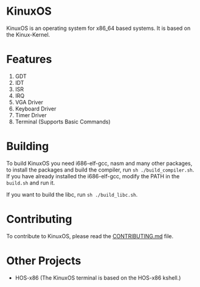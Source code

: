 # KinuxOS
KinuxOS is an operating system for x86_64 based systems. It is based on the Kinux-Kernel.

# Features
1. GDT
2. IDT
3. ISR
4. IRQ
5. VGA Driver
6. Keyboard Driver
7. Timer Driver
8. Terminal (Supports Basic Commands)

# Building
To build KinuxOS you need i686-elf-gcc, nasm and many other packages, to install the packages and build the compiler, run `sh ./build_compiler.sh`. If you have already installed the i686-elf-gcc, modify the PATH in the `build.sh` and run it.

If you want to build the libc, run `sh ./build_libc.sh`.

# Contributing
To contribute to KinuxOS, please read the [CONTRIBUTING.md](https://github.com/kushagra765/KinuxOS/blob/dev/CONTRIBUTING.md) file.

# Other Projects
- HOS-x86 (The KinuxOS terminal is based on the HOS-x86 kshell.)
